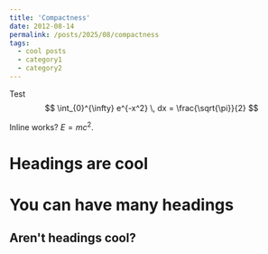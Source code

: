 ```yaml
---
title: 'Compactness'
date: 2012-08-14
permalink: /posts/2025/08/compactness
tags:
  - cool posts
  - category1
  - category2
---
```

Test $$
\int_{0}^{\infty} e^{-x^2} \, dx = \frac{\sqrt{\pi}}{2}
$$

Inline works?  $E = mc^2$.

Headings are cool
======

You can have many headings
======

Aren't headings cool?
------
